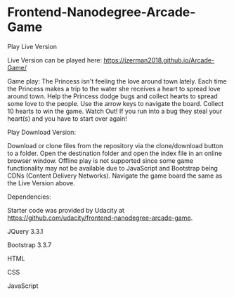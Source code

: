 Frontend-Nanodegree-Arcade-Game
===============================

Play Live Version

Live Version can be played here: https://jzerman2018.github.io/Arcade-Game/

Game play: The Princess isn't feeling the love around town lately. Each time the Princess makes a trip to the water she receives a heart to spread love around town. Help the Princess dodge bugs and collect hearts to spread some love to the people. Use the arrow keys to navigate the board. Collect 10 hearts to win the game. Watch Out! If you run into a bug they steal your heart(s) and you have to start over again!

Play Download Version:

Download or clone files from the repository via the clone/download button to a folder.
Open the destination folder and open the index file in an online browser window. Offline play is not supported since some game functionality may not be available due to JavaScript and Bootstrap being CDNs (Content Delivery Networks). Navigate the game board the same as the Live Version above.

Dependencies:

Starter code was provided by Udacity at https://github.com/udacity/frontend-nanodegree-arcade-game.

JQuery 3.3.1

Bootstrap 3.3.7

HTML

CSS

JavaScript
